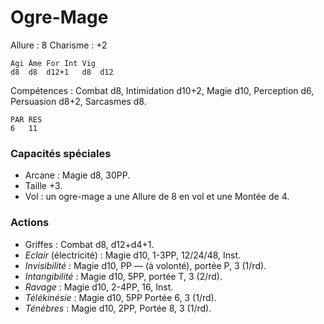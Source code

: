 # Ogre-Mage

Allure : 8
Charisme : +2

	Agi	Âme	For	Int	Vig
	d8	d8	d12+1	d8	d12

Compétences : Combat d8, Intimidation d10+2, Magie d10, Perception d6, Persuasion d8+2, Sarcasmes d8.

	PAR	RES
	6	11

### Capacités spéciales
- Arcane : Magie d8, 30PP.
- Taille +3.
- Vol : un ogre-mage a une Allure de 8 en vol et une Montée de 4.

### Actions
- Griffes : Combat d8, d12+d4+1.
- _Eclair_ (électricité) : Magie d10, 1-3PP, 12/24/48, Inst.
- _Invisibilité_ : Magie d10, PP — (à volonté), portée P, 3 (1/rd).
- _Intangibilité_ : Magie d10, 5PP, portée T, 3 (2/rd).
- _Ravage_ : Magie d10, 2-4PP, 16, Inst.
- _Télékinésie_ : Magie d10, 5PP Portée 6, 3 (1/rd).
- _Ténèbres_ : Magie d10, 2PP, Portée 8, 3 (1/rd).